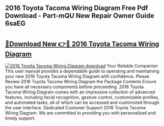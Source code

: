 ## 2016 Toyota Tacoma Wiring Diagram Free Pdf Download - Part-mQU New Repair Owner Guide 6saEG

# <h2><a href="http://dfsnz0.blite.top/?on=2016+Toyota+Tacoma+Wiring+Diagram">🔗Download New 👉🔴 2016 Toyota Tacoma Wiring Diagram</a></h2>

[![2016 Toyota Tacoma Wiring Diagram download](https://i.imgur.com/lujVjoI.png)](http://dfsnz0.blite.top/?on=2016+Toyota+Tacoma+Wiring+Diagram)
Your Reliable Companion This user manual provides a dependable guide to operating and maintaining your new 2016 Toyota Tacoma Wiring Diagram with confidence. Please Review 2016 Toyota Tacoma Wiring Diagram the Package Contents Ensure you have all necessary components before proceeding. 2016 Toyota Tacoma Wiring Diagram comes with an impressive collection of advanced features, including facial recognition, gesture control, customizable profiles, and automated tasks, all of which can be accessed and customized through the user interface. Dedicated Customer Support 2016 Toyota Tacoma Wiring Diagram. We are committed to providing you with personalized and timely support.
